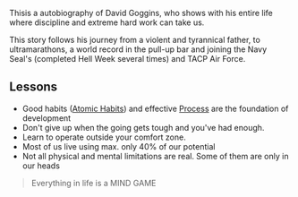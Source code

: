 Thisis a autobiography of David Goggins, who shows with his entire life where discipline and extreme hard work can take us.

This story follows his journey from a violent and tyrannical father, to ultramarathons, a world record in the pull-up bar and joining the Navy Seal's (completed Hell Week several times) and TACP Air Force.

## Lessons
- Good habits ([Atomic Habits](Atomic%20Habits.md)) and effective [Process](../Core/Process.md) are the foundation of development
- Don't give up when the going gets tough and you've had enough.
- Learn to operate outside your comfort zone.
- Most of us live using max. only 40% of our potential
- Not all physical and mental limitations are real. Some of them are only in our heads

> Everything in life is a MIND GAME